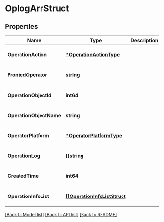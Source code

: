 # OplogArrStruct

## Properties
Name | Type | Description | Notes
------------ | ------------- | ------------- | -------------
**OperationAction** | [***OperationActionType**](OperationActionType.md) |  | [optional] [default to null]
**FrontedOperator** | **string** |  | [optional] [default to null]
**OperationObjectId** | **int64** |  | [optional] [default to null]
**OperationObjectName** | **string** |  | [optional] [default to null]
**OperatorPlatform** | [***OperatorPlatformType**](OperatorPlatformType.md) |  | [optional] [default to null]
**OperationLog** | **[]string** |  | [optional] [default to null]
**CreatedTime** | **int64** |  | [optional] [default to null]
**OperationInfoList** | [**[]OperationInfoListStruct**](operation_info_list_struct.md) |  | [optional] [default to null]

[[Back to Model list]](../README.md#documentation-for-models) [[Back to API list]](../README.md#documentation-for-api-endpoints) [[Back to README]](../README.md)



